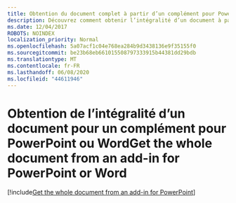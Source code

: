```yaml
---
title: Obtention du document complet à partir d’un complément pour PowerPoint
description: Découvrez comment obtenir l’intégralité d’un document à partir d’un complément pour PowerPoint ou Word.
ms.date: 12/04/2017
ROBOTS: NOINDEX
localization_priority: Normal
ms.openlocfilehash: 5a07acf1c04e768ea284b9d3438136e9f35155f0
ms.sourcegitcommit: be23b68eb661015508797333915b44381dd29bdb
ms.translationtype: MT
ms.contentlocale: fr-FR
ms.lasthandoff: 06/08/2020
ms.locfileid: "44611946"
---
```

# <a name="get-the-whole-document-from-an-add-in-for-powerpoint-or-word"></a><span data-ttu-id="b697c-103">Obtention de l’intégralité d’un document pour un complément pour PowerPoint ou Word</span><span class="sxs-lookup"><span data-stu-id="b697c-103">Get the whole document from an add-in for PowerPoint or Word</span></span>

[!include[Get the whole document from an add-in for PowerPoint](../includes/file-get-the-whole-document-from-an-add-in-for-powerpoint-or-word.md)]
